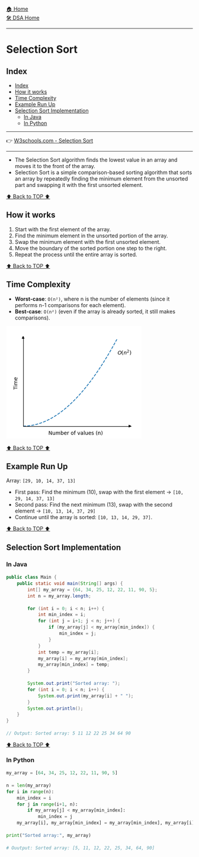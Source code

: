 [🏠 Home](../../../README.md) <br/>
[🛠️ DSA Home](../DSA.md)

<hr>

<h1> Selection Sort </h1>

## Index
- [Index](#index)
- [How it works](#how-it-works)
- [Time Complexity](#time-complexity)
- [Example Run Up](#example-run-up)
- [Selection Sort Implementation](#selection-sort-implementation)
  - [In Java](#in-java)
  - [In Python](#in-python)


<hr>

👉 [W3schools.com - Selection Sort](https://www.w3schools.com/dsa/dsa_algo_selectionsort.php)

<hr>

- The Selection Sort algorithm finds the lowest value in an array and moves it to the front of the array.
- Selection Sort is a simple comparison-based sorting algorithm that sorts an array by repeatedly finding the minimum element from the unsorted part and swapping it with the first unsorted element.

[⬆️ Back to TOP ⬆️](#index)

## How it works

1. Start with the first element of the array.
2. Find the minimum element in the unsorted portion of the array.
3. Swap the minimum element with the first unsorted element.
4. Move the boundary of the sorted portion one step to the right.
5. Repeat the process until the entire array is sorted.

[⬆️ Back to TOP ⬆️](#index)

## Time Complexity

- **Worst-case**: `O(n²)`, where n is the number of elements (since it performs n-1 comparisons for each element).
- **Best-case**: `O(n²)` (even if the array is already sorted, it still makes comparisons).

![alt text](../imgs/On2.png)

[⬆️ Back to TOP ⬆️](#index)

## Example Run Up

Array: `[29, 10, 14, 37, 13]`

- First pass: Find the minimum (10), swap with the first element → `[10, 29, 14, 37, 13]`
- Second pass: Find the next minimum (13), swap with the second element → `[10, 13, 14, 37, 29]`
- Continue until the array is sorted: `[10, 13, 14, 29, 37]`.

[⬆️ Back to TOP ⬆️](#index)

## Selection Sort Implementation

### In Java

```java
public class Main {
    public static void main(String[] args) {
        int[] my_array = {64, 34, 25, 12, 22, 11, 90, 5};
        int n = my_array.length;

        for (int i = 0; i < n; i++) {
            int min_index = i;
            for (int j = i+1; j < n; j++) {
                if (my_array[j] < my_array[min_index]) {
                    min_index = j;
                }
            }
            int temp = my_array[i];
            my_array[i] = my_array[min_index];
            my_array[min_index] = temp;
        }

        System.out.print("Sorted array: ");
        for (int i = 0; i < n; i++) {
            System.out.print(my_array[i] + " ");
        }
        System.out.println();
    }
}

// Output: Sorted array: 5 11 12 22 25 34 64 90
```

[⬆️ Back to TOP ⬆️](#index)

### In Python

```python
my_array = [64, 34, 25, 12, 22, 11, 90, 5]

n = len(my_array)
for i in range(n):
    min_index = i
    for j in range(i+1, n):
        if my_array[j] < my_array[min_index]:
            min_index = j   
    my_array[i], my_array[min_index] = my_array[min_index], my_array[i]

print("Sorted array:", my_array)

# Ouutput: Sorted array: [5, 11, 12, 22, 25, 34, 64, 90]
```